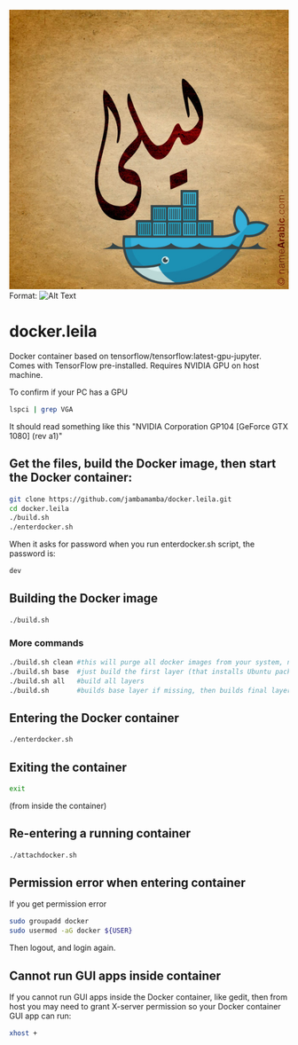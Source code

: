 ![GitHub Logo](res/Leila-1929-600.jpeg)
Format: ![Alt Text](Leila)


# docker.leila
Docker container based on tensorflow/tensorflow:latest-gpu-jupyter.
Comes with TensorFlow pre-installed.
Requires NVIDIA GPU on host machine.

To confirm if your PC has a GPU
```bash
lspci | grep VGA
```
It should read something like this "NVIDIA Corporation GP104 [GeForce GTX 1080] (rev a1)"

## Get the files, build the Docker image, then start the Docker container:
```bash
git clone https://github.com/jambamamba/docker.leila.git
cd docker.leila
./build.sh
./enterdocker.sh
```
When it asks for password when you run enterdocker.sh script, the password is:
```bash
dev
```

## Building the Docker image
```bash
./build.sh
```

### More commands
```bash
./build.sh clean #this will purge all docker images from your system, not just docker.leila!
./build.sh base  #just build the first layer (that installs Ubuntu packages)
./build.sh all   #build all layers
./build.sh       #builds base layer if missing, then builds final layer on top, otherwise just builds final layer 
```

## Entering the Docker container
```bash
./enterdocker.sh
```

## Exiting the container
```bash
exit 
```
(from inside the container)

## Re-entering a running container
```bash
./attachdocker.sh
```

## Permission error when entering container

If you get permission error

```bash
sudo groupadd docker
sudo usermod -aG docker ${USER}
```

Then logout, and login again.

## Cannot run GUI apps inside container

If you cannot run GUI apps inside the Docker container, like gedit, then from host you may need to grant X-server permission so your Docker container GUI app can run:

```bash
xhost +
```
